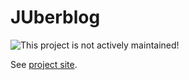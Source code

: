 # JUberblog

![This project is not actively maintained!](https://img.shields.io/badge/Development-inactive-red?style=for-the-badge)

See [project site](http://weltraumschaf.github.io/JUberblog/).
